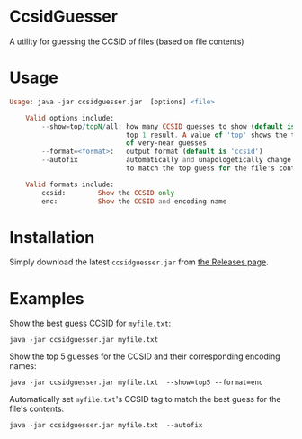# CcsidGuesser
A utility for guessing the CCSID of files (based on file contents)

# Usage

```Raku
Usage: java -jar ccsidguesser.jar  [options] <file>

    Valid options include:
        --show=top/topN/all: how many CCSID guesses to show (default is 'top1'), which shows the
                             top 1 result. A value of 'top' shows the top guess and some number
                             of very-near guesses
        --format=<format>:   output format (default is 'ccsid')
        --autofix            automatically and unapologetically change the CCSID tag of the file
                             to match the top guess for the file's contents (IBM i only)

    Valid formats include:
        ccsid:        Show the CCSID only
        enc:          Show the CCSID and encoding name
```

# Installation

Simply download the latest `ccsidguesser.jar` from [the Releases page](https://github.com/ThePrez/CcsidGuesser/releases).

# Examples

Show the best guess CCSID for `myfile.txt`:
```
java -jar ccsidguesser.jar myfile.txt
```

Show the top 5 guesses for the CCSID and their corresponding encoding names:
```
java -jar ccsidguesser.jar myfile.txt  --show=top5 --format=enc
```

Automatically set `myfile.txt`'s CCSID tag to match the best guess for the file's contents:
```
java -jar ccsidguesser.jar myfile.txt  --autofix
```
